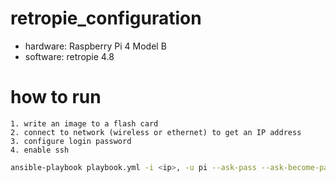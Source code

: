 # retropie_configuration
- hardware: Raspberry Pi 4 Model B
- software: retropie 4.8

# how to run
```
1. write an image to a flash card
2. connect to network (wireless or ethernet) to get an IP address
3. configure login password
4. enable ssh
```

```bash
ansible-playbook playbook.yml -i <ip>, -u pi --ask-pass --ask-become-pass
```
